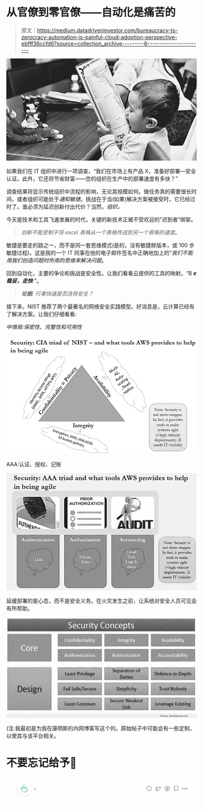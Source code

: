 # 从官僚到零官僚——自动化是痛苦的

> 原文：<https://medium.datadriveninvestor.com/bureaucracy-to-zerocracy-automation-is-painful-cloud-adoption-perspective-ebfff36ccfd6?source=collection_archive---------6----------------------->

![](img/f8ac7fbe9bc5be1fa4d4999a92984503.png)

如果我们在 IT 组织中进行一项调查，“我们在市场上有产品 X，准备好部署—安全认证。此外，它还将节省财富——您的组织在生产中的部署速度有多快？”

调查结果将显示传统组织中流程的影响，无论其规模如何。做任务真的需要很长时间，或者组织可能处于*通知敏捷*。挑战在于当(如果)解决方案被接受时，它已经过时了。谁必须为延迟创新付出代价？当然，*组织。*

今天是技术和工具飞速发展的时代，关键的新技术正被不受欢迎的“迟到者”绑架。

> *创新不能受制于将 excel 表格从一个表格传送到另一个表格的速度*。

敏捷是要走的路之一，而不是同一套思维模式(是的，没有敏捷胖版本，或 100 步敏捷过程)。这是我的一个 IT 同事在他的电子邮件签名中正确地加上的“*我们不能用我们创造问题时所用的思维来解决问题*。

回到自动化，主要的争论和挑战是安全性。让我们看看云提供的工具的映射。“B ***e 稳妥，走快*** ”。

> ***论据:*** *行事快速是否违背安全？*

接下来，NIST 推荐了两个最著名的网络安全实践模型。好消息是，云计算已经有了解决方案。让我们仔细看看:

*中情局:保密性、完整性和可用性*

![](img/24f786f94f9425015e4f04abbadbfaa9.png)

AAA:认证、授权、记账

![](img/8942af54dfce67d94622fa17a0b1000f.png)

延缓部署的是心态，而不是安全义务。在火灾发生之前，让系统对安全人员可见会有所帮助。

![](img/4644da6196fdb4a710403b44afd87738.png)

(注:我最初是为我在康明斯的内网博客写这个的。原始帖子中可能会有一些定制，以使其与该平台相关。

# 不要忘记给予👏

![](img/2c9c73c410c025ffffffa8dfee10dbce.png)